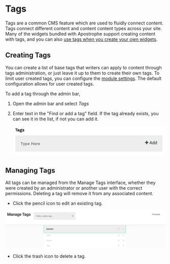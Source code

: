 # Tags

Tags are a common CMS feature which are used to fluidly connect content. Tags connect different content and content content types across your site. Many of the widgets bundled with Apostrophe support creating content with tags, and you can also [use tags when you create your own widgets](/other/fields/tags.md).

## Creating Tags

You can create a list of base tags that writers can apply to content through tags administration, or just leave it up to them to create their own tags. To limit user created tags, you can configure the [module settings](/modules/apostrophe-tags). The default configuration allows for user created tags.

To add a tag through the admin bar,

1. Open the admin bar and select *Tags*

2. Enter text in the "Find or add a tag" field. If the tag already exists, you can see it in the list, if not you can add it.

    ![Adding a tag](/.gitbook/assets/tags-add.png)


## Managing Tags

All tags can be managed from the Manage Tags interface, whether they were created by an administrator or another user with the correct permissions. Deleting a tag will remove it from any associated content.

* Click the pencil icon to edit an existing tag.

![Editing a tag](/.gitbook/assets/tags-edit.png)

* Click the trash icon to delete a tag.
